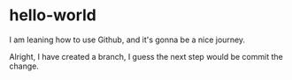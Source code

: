 # hello-world
I am leaning how to use Github, and it's gonna be a nice journey.

Alright, I have created a branch, I guess the next step would be commit the change.
